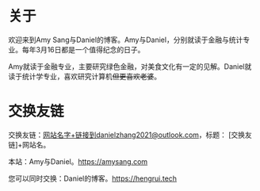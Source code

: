 # 关于

欢迎来到Amy Sang与Daniel的博客。Amy与Daniel，分别就读于金融与统计专业。每年3月16日都是一个值得纪念的日子。

Amy就读于金融专业，主要研究绿色金融，对美食文化有一定的见解。Daniel就读于统计学专业，喜欢研究计算机~~但更喜欢老婆~~。

# 交换友链

交换友链：网站名字+链接到danielzhang2021@outlook.com，标题： \[交换友链\]+网站名。

本站：Amy与Daniel。https://amysang.com

您可以同时交换：Daniel的博客。https://hengrui.tech
